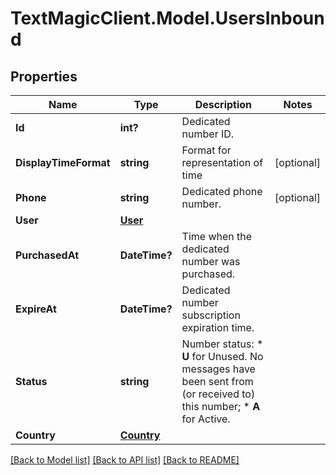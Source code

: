 # TextMagicClient.Model.UsersInbound
## Properties

Name | Type | Description | Notes
------------ | ------------- | ------------- | -------------
**Id** | **int?** | Dedicated number ID. | 
**DisplayTimeFormat** | **string** | Format for representation of time | [optional] 
**Phone** | **string** | Dedicated phone number. | [optional] 
**User** | [**User**](User.md) |  | 
**PurchasedAt** | **DateTime?** | Time when the dedicated number was purchased. | 
**ExpireAt** | **DateTime?** | Dedicated number subscription expiration time. | 
**Status** | **string** | Number status: *   **U** for Unused. No messages have been sent from (or received to) this number; *   **A** for Active.  | 
**Country** | [**Country**](Country.md) |  | 

[[Back to Model list]](../README.md#documentation-for-models) [[Back to API list]](../README.md#documentation-for-api-endpoints) [[Back to README]](../README.md)

